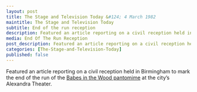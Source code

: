 ```yaml
---
layout: post
title: The Stage and Television Today &#124; 4 March 1982
maintitle: The Stage and Television Today
subtitle: End of the run reception
description: Featured an article reporting on a civil reception held in Birmingham to mark the end of the run of the Babes in the Wood pantomime at the city’s Alexandra Theater.
media: End Of The Run Reception
post_description: Featured an article reporting on a civil reception held in Birmingham to mark the end of the run of the Babes in the Wood pantomime at the city’s Alexandra Theater.
categories: [The-Stage-and-Television-Today]
published: false
---
```


Featured an article reporting on a civil reception held in Birmingham to mark the end of the run of the [Babes in the Wood pantomime](/1981-12-23-babes-in-the-wood-pantomime) at the city’s Alexandra Theater.
